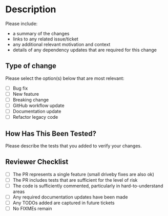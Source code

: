 # Description

Please include:

- a summary of the changes
- links to any related issue/ticket
- any additional relevant motivation and context
- details of any dependency updates that are required for this change

## Type of change

Please select the option(s) below that are most relevant:

- [ ] Bug fix
- [ ] New feature
- [ ] Breaking change
- [ ] GitHub workflow update
- [ ] Documentation update
- [ ] Refactor legacy code

## How Has This Been Tested?

Please describe the tests that you added to verify your changes.

## Reviewer Checklist

- [ ] The PR represents a single feature (small driveby fixes are also ok)
- [ ] The PR includes tests that are sufficient for the level of risk
- [ ] The code is sufficiently commented, particularly in hard-to-understand areas
- [ ] Any required documentation updates have been made
- [ ] Any TODOs added are captured in future tickets
- [ ] No FIXMEs remain
